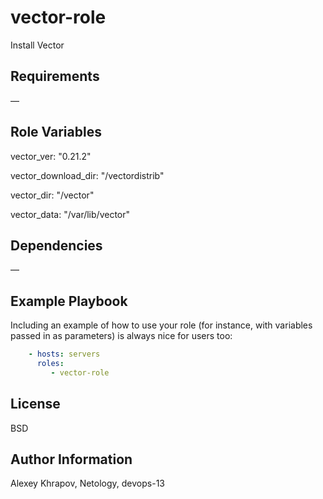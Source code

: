 vector-role
=========

Install Vector

Requirements
------------

—

Role Variables
--------------

vector_ver: "0.21.2"

vector_download_dir: "/vectordistrib"

vector_dir: "/vector"

vector_data: "/var/lib/vector"

Dependencies
------------

—

Example Playbook
----------------

Including an example of how to use your role (for instance, with variables passed in as parameters) is always nice for users too:
```yaml
    - hosts: servers
      roles:
         - vector-role
```

License
-------

BSD

Author Information
------------------

Alexey Khrapov,  Netology, devops-13
